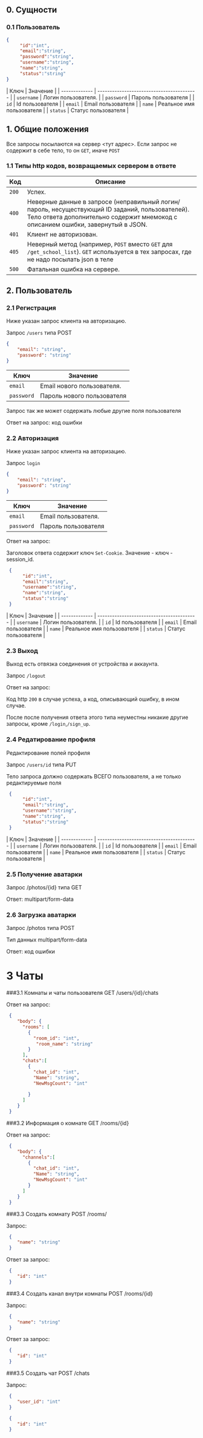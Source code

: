 ## 0. Cущности
### 0.1 Пользователь
```json
{
     "id":"int",
     "email":"string",
     "password":"string",
     "username":"string",
     "name":"string",
     "status":"string"
}
```
    
  | Ключ          | Значение                                                                                                                                                                                                                                                                               |
    | ------------- | ----------------------------------------- |
    | `username`    | Логин  пользователя. |
    | `password`    | Пароль пользователя |
    | `id`     | Id пользователя |
    | `email`     | Email пользователя |
    | `name`     | Реальное имя пользователя |
    | `status`     | Статус пользователя |  


## 1. Общие положения 

Все запросы посылаются на сервер <тут адрес>. Если запрос не содержит в себе тело, то он `GET`, иначе `POST`

### 1.1 Типы http кодов, возвращаемых сервером в ответе

| Код       | Описание |                                                                                                                                                            
| -------------- | -------------------------------------------------------------------------------|
| `200`      | Успех. |
| `400`    | Неверные данные в запросе (неправильный логин/пароль, несуществующий ID заданий, пользователей). Тело ответа дополнительно содержит мнемокод с описанием ошибки, завернутый в JSON.|
| `401`      | Клиент не авторизован. |
| `405`      | Неверный метод (например, `POST` вместо `GET` для `/get_school_list`). `GET` используется в тех запросах, где не надо посылать json в теле |
| `500`      | Фатальная ошибка на сервере. |

## 2. Пользователь 

### 2.1 Регистрация

Ниже указан запрос клиента на авторизацию.

Запрос `/users` типа POST

```json
{
    "email": "string",
    "password": "string"
}
```

| Ключ          | Значение                                                                                                                                                                                                                                                                               |
| ------------- | ----------------------------------------- |
| `email`       | Email нового пользователя. |
| `password`     | Пароль нового пользователя |

Запрос так же может содержать любые другие поля пользователя

Ответ на запрос: код ошибки


### 2.2 Авторизация

Ниже указан запрос клиента на авторизацию.

Запрос `login`

```json
{
    "email": "string",
    "password": "string"
}
```

| Ключ          | Значение                                                                                                                                                                                                                                                                               |
| ------------- | ----------------------------------------- |
| `email`       | Email  пользователя. |
| `password`     | Пароль пользователя |

Ответ на запрос:

Заголовок ответа содержит ключ `Set-Cookie`. Значение - ключ  - session_id.

```json
 {
      "id":"int",
      "email":"string",
      "username":"string",
      "name":"string",
      "status":"string"
 }
```
    
  | Ключ          | Значение                                                                                                                                                                                                                                                                               |
    | ------------- | ----------------------------------------- |
    | `username`    | Логин  пользователя. |
    | `id`     | Id пользователя |
    | `email`     | Email пользователя |
    | `name`     | Реальное имя пользователя |
    | `status`     | Статус пользователя |  
### 2.3 Выход

Выход есть отвязка соединения от устройства и аккаунта.

Запрос `/logout`

Ответ на запрос:

Код http `200` в случае успеха, а код, описывающий ошибку, в ином случае.

После после получения ответа этого типа неуместны никакие другие запросы, кроме `/login`,`/sign_up`.

### 2.4 Редатирование профиля
Редактирование полей профиля
    
Запрос `/users/id` типа PUT 
    
Тело запроса должно содержать ВСЕГО пользователя, а не только редактируемые поля
    
```json
 {
      "id":"int",
      "email":"string",
      "username":"string",
      "name":"string",
      "status":"string"
 }
```
    
  | Ключ          | Значение                                                                                                                                                                                                                                                                               |
    | ------------- | ----------------------------------------- |
    | `username`    | Логин  пользователя. |
    | `id`     | Id пользователя |
    | `email`     | Email пользователя |
    | `name`     | Реальное имя пользователя |
    | `status`     | Статус пользователя |  
    
    
### 2.5 Получение аватарки
Запрос /photos/{id} типа GET

Ответ: multipart/form-data

    
### 2.6 Загрузка аватарки
Запрос /photos типа POST

Тип данных multipart/form-data

Ответ: код ошибки

# 3 Чаты

###3.1 Комнаты и чаты пользователя
GET /users/{id}/chats

Ответ на запрос:
```json
 {
    "body": {
      "rooms": [
        {
          "room_id": "int",
           "room_name": "string"
        }   
      ],
      "chats":[
        {   
          "chat_id": "int",
          "Name": "string",
          "NewMsgCount": "int"
             
        }
      ]   
    }
 }
```

###3.2 Информация о комнате
GET /rooms/{id}

Ответ на запрос:
```json
 {
    "body": {
      "channels":[
        {   
          "chat_id": "int",
          "Name": "string",
          "NewMsgCount": "int"
        }
      ]   
    }
 }
```

###3.3 Создать комнату
POST /rooms/

Запрос:
```json
 {
    "name": "string"
 }
```
Ответ за запрос:
```json
 {
    "id": "int"
 }
```

###3.4 Создать канал внутри комнаты
POST /rooms/{id}

Запрос:
```json
 {
    "name": "string"
 }
```
Ответ за запрос:
```json
 {
    "id": "int"
 }
```



###3.5 Создать чат
POST /chats

Запрос:
```json
 {
    "user_id": "int"
 }
```

```json
 {
    "id": "int"
 }
```



    
    
